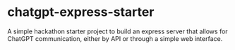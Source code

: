 # chatgpt-express-starter
A simple hackathon starter project to build an express server that allows for ChatGPT communication, either by API or through a simple web interface.
